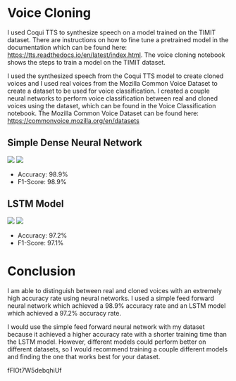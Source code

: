 # Voice Cloning
 
I used Coqui TTS to synthesize speech on a model trained on the TIMIT dataset. There are instructions on how to fine tune a pretrained model in the documentation which can be found here: https://tts.readthedocs.io/en/latest/index.html.
The voice cloning notebook shows the steps to train a model on the TIMIT dataset.

I used the synthesized speech from the Coqui TTS model to create cloned voices and I used real voices from the Mozilla Common Voice Dataset to create a dataset to be used for voice classification. I created a couple neural networks to perform voice classification between real and cloned voices using the dataset, which can be found in the Voice Classification notebook.
The Mozilla Common Voice Dataset can be found here: https://commonvoice.mozilla.org/en/datasets


## Simple Dense Neural Network
<img src='https://i.imgur.com/cybfFGI.jpg'>
<img src='https://i.imgur.com/9ZQdvMl.jpg'>

- Accuracy: 98.9%
- F1-Score: 98.9%

## LSTM Model
<img src='https://i.imgur.com/hEgXmK4.jpg'>
<img src='https://i.imgur.com/Gt5BIZo.jpg'>

- Accuracy: 97.2%
- F1-Score: 97.1%

# Conclusion

I am able to distinguish between real and cloned voices with an extremely high accuracy rate using neural networks. I used a simple feed forward neural network which achieved a 98.9% accuracy rate and an LSTM model which achieved a 97.2% accuracy rate. 

I would use the simple feed forward neural network with my dataset because it achieved a higher accuracy rate with a shorter training time than the LSTM model.
However, different models could perform better on different datasets, so I would recommend training a couple different models and finding the one that works best for your dataset.









fFlOt7W5debqhiUf